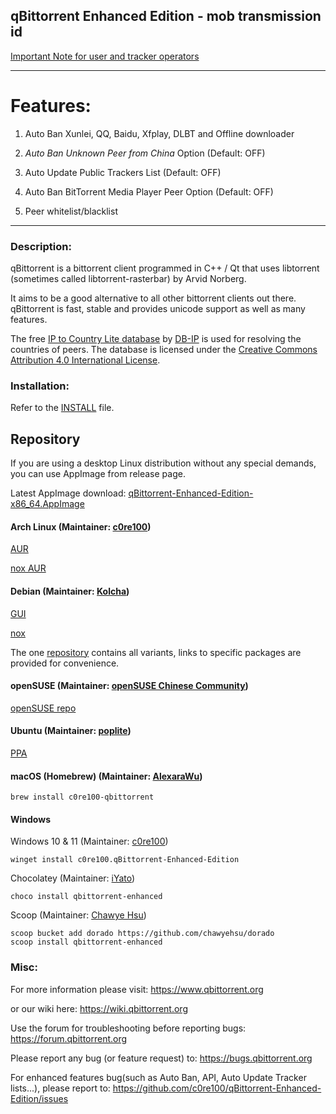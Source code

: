 qBittorrent Enhanced Edition - mob transmission id
------------------------------------------
[Important Note for user and tracker operators](NOTE.md)
********************************
# Features:
1. Auto Ban Xunlei, QQ, Baidu, Xfplay, DLBT and Offline downloader

2. _Auto Ban Unknown Peer from China_ Option (Default: OFF)

3. Auto Update Public Trackers List (Default: OFF)

4. Auto Ban BitTorrent Media Player Peer Option (Default: OFF)

5. Peer whitelist/blacklist
********************************
### Description:
qBittorrent is a bittorrent client programmed in C++ / Qt that uses
libtorrent (sometimes called libtorrent-rasterbar) by Arvid Norberg.

It aims to be a good alternative to all other bittorrent clients
out there. qBittorrent is fast, stable and provides unicode
support as well as many features.

The free [IP to Country Lite database](https://db-ip.com/db/download/ip-to-country-lite) by [DB-IP](https://db-ip.com/) is used for resolving the countries of peers. The database is licensed under the [Creative Commons Attribution 4.0 International License](https://creativecommons.org/licenses/by/4.0/).

### Installation:

Refer to the [INSTALL](INSTALL) file.

## Repository

If you are using a desktop Linux distribution without any special demands, you can use AppImage from release page.

Latest AppImage download: [qBittorrent-Enhanced-Edition-x86_64.AppImage](https://github.com/c0re100/qBittorrent-Enhanced-Edition/releases/latest/download/qBittorrent-Enhanced-Edition-x86_64.AppImage)

#### Arch Linux (Maintainer: [c0re100](https://github.com/c0re100))

[AUR](https://aur.archlinux.org/packages/qbittorrent-enhanced-git/)

[nox AUR](https://aur.archlinux.org/packages/qbittorrent-enhanced-nox-git/)

#### Debian (Maintainer: [Kolcha](https://github.com/Kolcha))

[GUI](https://software.opensuse.org//download.html?project=home%3Anikoneko%3Atest&package=qbittorrent-enhanced)

[nox](https://software.opensuse.org//download.html?project=home%3Anikoneko%3Atest&package=qbittorrent-enhanced-nox)

The one [repository](https://build.opensuse.org/project/show/home:nikoneko:test) contains all variants, links to specific packages are provided for convenience.

#### openSUSE (Maintainer: [openSUSE Chinese Community](https://github.com/openSUSE-zh))

[openSUSE repo](https://build.opensuse.org/package/show/home:opensuse_zh/qBittorrent-Enhanced-Edition)

#### Ubuntu (Maintainer: [poplite](https://github.com/poplite))

[PPA](https://launchpad.net/~poplite/+archive/ubuntu/qbittorrent-enhanced)

#### macOS (Homebrew) (Maintainer: [AlexaraWu](https://github.com/AlexaraWu))
```
brew install c0re100-qbittorrent
```

#### Windows

Windows 10 & 11 (Maintainer: [c0re100](https://github.com/c0re100))

```
winget install c0re100.qBittorrent-Enhanced-Edition
```

Chocolatey (Maintainer: [iYato](https://github.com/iYato))

```
choco install qbittorrent-enhanced
```

Scoop (Maintainer: [Chawye Hsu](https://github.com/chawyehsu))

```
scoop bucket add dorado https://github.com/chawyehsu/dorado
scoop install qbittorrent-enhanced
```

### Misc:
For more information please visit:
https://www.qbittorrent.org

or our wiki here:
https://wiki.qbittorrent.org

Use the forum for troubleshooting before reporting bugs:
https://forum.qbittorrent.org

Please report any bug (or feature request) to:
https://bugs.qbittorrent.org

For enhanced features bug(such as Auto Ban, API, Auto Update Tracker lists...), please report to:
https://github.com/c0re100/qBittorrent-Enhanced-Edition/issues
